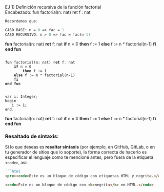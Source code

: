 
EJ 1) Definición recursiva de la función factorial  
Encabezado: fun factorial(n: nat) ret f : nat

```pascal
Recordemos que:

CASO BASE: n = 0 => fac = 1
CASO RECURSIVO: n > 0 => fac = fac(n-1)
```

**fun** factorial(n: nat) **ret** f: nat
	**if** n = 0
		**then** f := 1
	**else** f := n * factorial(n-1)
	**fi**
**end fun**



<pre><code class="language-pascal">
<b>fun</b> factorial(n: nat) <b>ret</b> f: nat
	<b>if</b> n = 0
		<b>then</b> f := 1
	<b>else</b> f := n * factorial(n-1)
	<b>fi</b>
<b>end fun</b>

</code></pre>




<pre><code class="language-pascal">var i: Integer;
begin
   i := 1;
end.</code></pre>




**fun** factorial(n: nat) **ret** f: nat
	**if** n = 0
		**then** f := 1
	**else** f := n * factorial(n-1)
	**fi**
**end fun**




### Resaltado de sintaxis:
Si lo que deseas es **resaltar sintaxis** (por ejemplo, en GitHub, GitLab, o en tu generador de sitios que lo soporte), la forma correcta de hacerlo es especificar el lenguaje como te mencioné antes, pero fuera de la etiqueta `<code>`, así:

```markdown
```html
<pre><code>Este es un bloque de código con etiquetas HTML y negrita.</code></pre>
```


```html
<code>Este es un bloque de código con <b>negrita</b> en HTML.</code>
```

